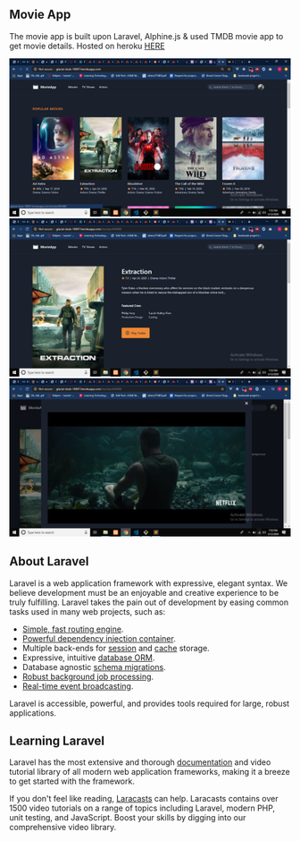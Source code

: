 ## Movie App
The movie app is built upon Laravel, Alphine.js & used TMDB movie app to get movie details. Hosted on heroku <a href="http://glacial-dusk-18897.herokuapp.com/"> HERE </a> <br />

<img src="https://github.com/LarrySul/Laravel-Movie-App/blob/master/public/img/Popular%20Movies.png" alt="Home page">
<img src="https://github.com/LarrySul/Laravel-Movie-App/blob/master/public/img/Description.png" alt="Description page">
<img src="https://github.com/LarrySul/Laravel-Movie-App/blob/master/public/img/Thriller.png" alt="Thriller page">



## About Laravel

Laravel is a web application framework with expressive, elegant syntax. We believe development must be an enjoyable and creative experience to be truly fulfilling. Laravel takes the pain out of development by easing common tasks used in many web projects, such as:

- [Simple, fast routing engine](https://laravel.com/docs/routing).
- [Powerful dependency injection container](https://laravel.com/docs/container).
- Multiple back-ends for [session](https://laravel.com/docs/session) and [cache](https://laravel.com/docs/cache) storage.
- Expressive, intuitive [database ORM](https://laravel.com/docs/eloquent).
- Database agnostic [schema migrations](https://laravel.com/docs/migrations).
- [Robust background job processing](https://laravel.com/docs/queues).
- [Real-time event broadcasting](https://laravel.com/docs/broadcasting).

Laravel is accessible, powerful, and provides tools required for large, robust applications.

## Learning Laravel

Laravel has the most extensive and thorough [documentation](https://laravel.com/docs) and video tutorial library of all modern web application frameworks, making it a breeze to get started with the framework.

If you don't feel like reading, [Laracasts](https://laracasts.com) can help. Laracasts contains over 1500 video tutorials on a range of topics including Laravel, modern PHP, unit testing, and JavaScript. Boost your skills by digging into our comprehensive video library.

